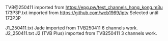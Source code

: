 TVB@250411 imported from https://epg.pw/test_channels_hong_kong.m3u
173P3P.txt imported from https://github.com/wcb1969/iptv             Selected until 173P3P

J1_250411.txt  Jade imported from TVB250411           6 channels work.
J2_250411.txt  J2 (TVB Plus) imported from TVB250411  3 channels work.
